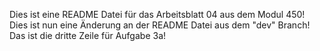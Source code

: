 Dies ist eine README Datei für das Arbeitsblatt 04 aus dem Modul 450!
Dies ist nun eine Änderung an der README Datei aus dem "dev" Branch!
Das ist die dritte Zeile für Aufgabe 3a!
